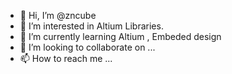 - 👋 Hi, I’m @zncube
- 👀 I’m interested in Altium Libraries.
- 🌱 I’m currently learning Altium , Embeded design 
- 💞️ I’m looking to collaborate on ...
- 📫 How to reach me ...

<!---
zncube/zncube is a ✨ special ✨ repository because its `README.md` (this file) appears on your GitHub profile.
You can click the Preview link to take a look at your changes.
--->
